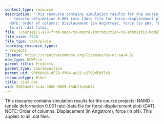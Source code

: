 ```yaml
---
content_type: resource
description: 'This resource contains simulation results for the course projects: NAMD
  - tensile deformation 0.001 rate (data file for force-displacement plot) (DAT).
  NOTE: Order of columns: Displacement (in Angstrom), force (in pN). This applies
  to all .dat files.'
file: /courses/1-978-from-nano-to-macro-introduction-to-atomistic-modeling-techniques-january-iap-2007/9503dc851c4a385b905913db73a5eb52_sim3.dat
file_size: 2424
file_type: text/plain
learning_resource_types:
- Projects
license: https://creativecommons.org/licenses/by-nc-sa/4.0/
ocw_type: OCWFile
parent_title: Projects
parent_type: CourseSection
parent_uid: 90f60c06-d578-ff04-ac25-c2799d5bf7d9
resourcetype: Other
title: sim3.dat
uid: 9503dc85-1c4a-385b-9059-13db73a5eb52
---
```

This resource contains simulation results for the course projects: NAMD - tensile deformation 0.001 rate (data file for force-displacement plot) (DAT). NOTE: Order of columns: Displacement (in Angstrom), force (in pN). This applies to all .dat files.